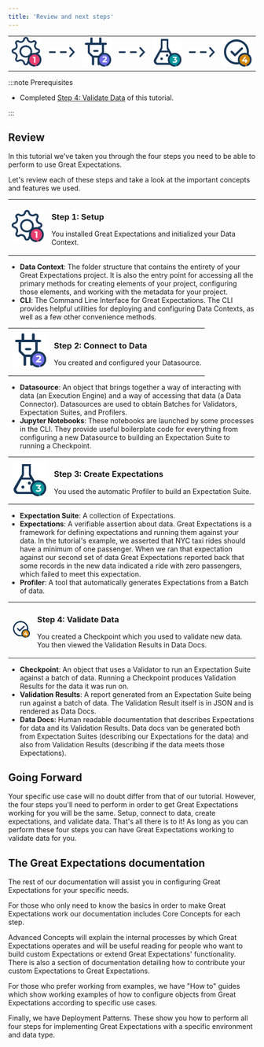 ```yaml
---
title: 'Review and next steps'
---
```


<table class="borderless center">
<tr>
    <td><img src="../../images/universal_map/Gear active.png" alt="Setup" /></td>
    <td><img src="../../images/universal_map/Arrow.png" alt="Setup" /></td>
    <td><img src="../../images/universal_map/Outlet active.png" alt="Setup" /></td>
    <td><img src="../../images/universal_map/Arrow.png" alt="Setup" /></td>
    <td><img src="../../images/universal_map/Flask active.png" alt="Setup" /></td>
    <td><img src="../../images/universal_map/Arrow.png" alt="Setup" /></td>
    <td><img src="../../images/universal_map/Checkmark active.png" alt="Setup" /></td>
</tr>
</table>

:::note Prerequisites

- Completed [Step 4: Validate Data](../tutorial_validate_data) of this tutorial.

:::

## Review
In this tutorial we've taken you through the four steps you need to be able to perform to use Great Expectations.

Let's review each of these steps and take a look at the important concepts and features we used.

<table class="borderless">
    <tr>
        <td><img src="../../images/universal_map/Gear active.png" alt="Setup" /></td>
        <td>
            <h3>Step 1: Setup</h3>
            <p>You installed Great Expectations and initialized your Data Context.</p>
        </td>
    </tr>
</table>

- **Data Context**: The folder structure that contains the entirety of your Great Expectations project.  It is also the entry point for accessing all the primary methods for creating elements of your project, configuring those elements, and working with the metadata for your project.
- **CLI**: The Command Line Interface for Great Expectations.  The CLI provides helpful utilities for deploying and configuring Data Contexts, as well as a few other convenience methods.

<table class="borderless">
    <tr>
        <td><img src="../../images/universal_map/Outlet active.png" alt="Connect to Data" /></td>
        <td>
            <h3>Step 2: Connect to Data</h3>
            <p>You created and configured your Datasource.</p>
        </td>
    </tr>
</table>

- **Datasource**: An object that brings together a way of interacting with data (an Execution Engine) and a way of accessing that data (a Data Connector). Datasources are used to obtain Batches for Validators, Expectation Suites, and Profilers.
- **Jupyter Notebooks**: These notebooks are launched by some processes in the CLI.  They provide useful boilerplate code for everything from configuring a new Datasource to building an Expectation Suite to running a Checkpoint.

<table class="borderless">
    <tr>
        <td><img src="../../images/universal_map/Flask active.png" alt="Create Expectations" /></td>
        <td>
            <h3>Step 3: Create Expectations</h3>
            <p>You used the automatic Profiler to build an Expectation Suite.</p>
        </td>
    </tr>
</table>

- **Expectation Suite**: A collection of Expectations.
- **Expectations**: A verifiable assertion about data. Great Expectations is a framework for defining expectations and running them against your data. In the tutorial's example, we asserted that NYC taxi rides should have a minimum of one passenger.  When we ran that expectation against our second set of data Great Expectations reported back that some records in the new data indicated a ride with zero passengers, which failed to meet this expectation.
- **Profiler**: A tool that automatically generates Expectations from a Batch of data.

<table class="borderless">
    <tr>
        <td><img src="../../images/universal_map/Checkmark active.png" alt="Validate Data" /></td>
        <td>
            <h3>Step 4: Validate Data</h3>
            <p>You created a Checkpoint which you used to validate new data.  You then viewed the Validation Results in Data Docs.</p>
        </td>
    </tr>
</table>

- **Checkpoint**: An object that uses a Validator to run an Expectation Suite against a batch of data.  Running a Checkpoint produces Validation Results for the data it was run on.
- **Validation Results**: A report generated from an Expectation Suite being run against a batch of data.  The Validation Result itself is in JSON and is rendered as Data Docs.
- **Data Docs**: Human readable documentation that describes Expectations for data and its Validation Results.  Data docs van be generated both from Expectation Suites (describing our Expectations for the data) and also from Validation Results (describing if the data meets those Expectations).

## Going Forward

Your specific use case will no doubt differ from that of our tutorial.  However, the four steps you'll need to perform in order to get Great Expectations working for you will be the same.  Setup, connect to data, create expectations, and validate data.  That's all there is to it!  As long as you can perform these four steps you can have Great Expectations working to validate data for you.


## The Great Expectations documentation
The rest of our documentation will assist you in configuring Great Expectations for your specific needs.

For those who only need to know the basics in order to make Great Expectations work our documentation includes Core Concepts for each step.

Advanced Concepts will explain the internal processes by which Great Expectations operates and will be useful reading for people who want to build custom Expectations or extend Great Expectations' functionality.  There is also a section of documentation detailing how to contribute your custom Expectations to Great Expectations.

For those who prefer working from examples, we have "How to" guides which show working examples of how to configure objects from Great Expectations according to specific use cases.

Finally, we have Deployment Patterns.  These show you how to perform all four steps for implementing Great Expectations with a specific environment and data type.